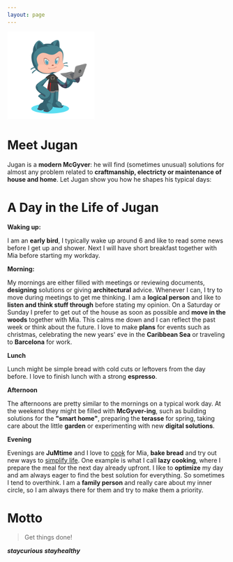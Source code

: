 ```yaml
---
layout: page
--- 
```


<img src="/assets/images/JuMJu.PNG" width="200" height="200">

# Meet Jugan
Jugan is a **modern McGyver**: 
he will find (sometimes unusual) solutions for almost any problem related to **craftmanship, electricty or maintenance of house and home**.
Let Jugan show you how he shapes his typical days:

# A Day in the Life of Jugan

**Waking up:**

I am an **early bird**, I typically wake up around 6 and like to read some news before I get up and shower.
Next I will have short breakfast together with Mia before starting my workday.

**Morning:**

My mornings are either filled with meetings or reviewing documents, **designing** solutions or giving **architectural** advice.
Whenever I can, I try to move during meetings to get me thinking.
I am a **logical person** and like to **listen and think stuff through** before stating my opinion.
On a Saturday or Sunday I prefer to get out of the house as soon as possible and **move in the woods** together with Mia.
This calms me down and I can reflect the past week or think about the future.
I love to make **plans** for events such as christmas, celebrating the new years' eve in the **Caribbean Sea** or traveling to **Barcelona** for work.

**Lunch**

Lunch might be simple bread with cold cuts or leftovers from the day before.
I love to finish lunch with a strong **espresso**.

**Afternoon**

The afternoons are pretty similar to the mornings on a typical work day.
At the weekend they might be filled with **McGyver-ing**, such as building solutions for the **"smart home"**, preparing the **terasse** for spring, taking care about the little **garden** or experimenting with new **digital solutions**.

**Evening**

Evenings are **JuMtime** and I love to [cook](/category/jumcook/) for Mia, **bake bread** and try out new ways to [simplify life](/category/jumsimplify/).
One example is what I call **lazy cooking**, where I prepare the meal for the next day already upfront.
I like to **optimize** my day and am always eager to find the best solution for everything. So sometimes I tend to overthink.
I am a **family person** and really care about my inner circle, so I am always there for them and try to make them a priority.

# Motto
> Get things done!

**_staycurious_** **_stayhealthy_**

